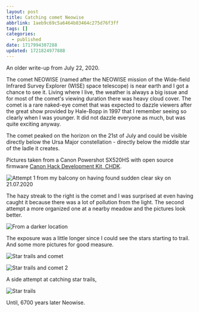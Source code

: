 ```yaml
---
layout: post
title: Catching comet Neowise
abbrlink: 1aeb9c69c5a6464b83464c275d76f3ff
tags: []
categories:
  - published
date: 1717994307288
updated: 1721824977888
---
```


An older write-up from July 22, 2020.

The comet NEOWISE (named after the NEOWISE mission of the Wide-field Infrared Survey Explorer (WISE) space telescope) is near earth and I got a chance to see it. Living where I live, the weather is always a big issue and for most of the comet's viewing duration there was heavy cloud cover. The comet is a rare naked-eye comet that was expected to dazzle viewers after the great show provided by Hale-Bopp in 1997 that I remember seeing so clearly when I was younger. It did not dazzle everyone as much, but was quite exciting anyway.

The comet peaked on the horizon on the 21st of July and could be visible directly below the Ursa Major constellation - directly below the middle star of the ladle it creates.

Pictures taken from a Canon Powershot SX520HS with open source firmware [Canon Hack Development Kit, CHDK](https://chdk.fandom.com).

![Attempt 1 from my balcony on having found sudden clear sky on 21.07.2020](https://i.ibb.co/GTLJRfs/39c3d7861ad042919a0ee233e70233b7.png)

The hazy streak to the right is the comet and I was surprised at even having caught it because there was a lot of pollution from the light. The second attempt a more organized one at a nearby meadow and the pictures look better.

![From a darker location](https://i.ibb.co/Sy4PxZf/72c5d11298284e898d6b7a5acd6c1806.png)

The exposure was a little longer since I could see the stars starting to trail. And some more pictures for good measure.

![Star trails and comet](https://i.ibb.co/hf4JvS7/5eff98f3c64d496b8f35aee3680fde45.png)

![Star trails and comet 2](https://i.ibb.co/t8bvptj/b083fb79b85d436497e5e968307e1614.png)

A side attempt at catching star trails,

![Star trails](https://i.ibb.co/Hn0CqKd/7465c5996ee643ae817216b0e742bf63.png)

Until, 6700 years later Neowise.
